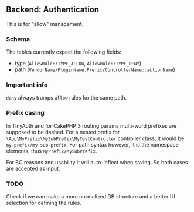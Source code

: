 ## Backend: Authentication

This is for "allow" management.

### Schema
The tables currently expect the following fields:
- type (`AllowRule::TYPE_ALLOW`, `AllowRule::TYPE_DENY`)
- path (`VendorName/PluginName.Prefix/ControllerName::actionName`)

### Important info
`deny` always trumps `allow` rules for the same path.

### Prefix casing
In TinyAuth and for CakePHP 3 routing params multi-word prefixes are supposed to be dashed.
For a nested prefix for `\App\MyPrefix\MySubPrefix\MyTestController` controller class,
it would be `my-prefix/my-sub-prefix`.
For path syntax however, it is the namespace elements, thus `MyPrefix/MySubPrefix`.

For BC reasons and usability it will auto-inflect when saving.
So both cases are accepted as input.

### TODO
Check if we can make a more normalized DB structure and a better UI selection for defining the rules.
